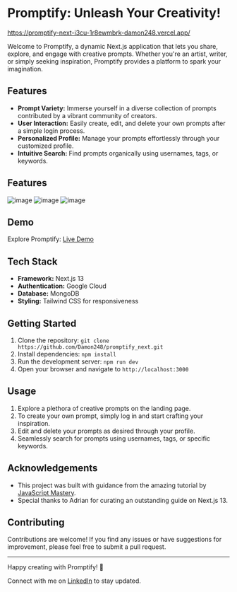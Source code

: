 # Promptify: Unleash Your Creativity!

https://promptify-next-i3cu-1r8ewmbrk-damon248.vercel.app/

Welcome to Promptify, a dynamic Next.js application that lets you share, explore, and engage with creative prompts. Whether you're an artist, writer, or simply seeking inspiration, Promptify provides a platform to spark your imagination.

## Features

- **Prompt Variety:** Immerse yourself in a diverse collection of prompts contributed by a vibrant community of creators.
- **User Interaction:** Easily create, edit, and delete your own prompts after a simple login process.
- **Personalized Profile:** Manage your prompts effortlessly through your customized profile.
- **Intuitive Search:** Find prompts organically using usernames, tags, or keywords.

## Features

![image](https://github.com/Damon248/promptify_next/assets/91674984/f7bd7ef0-4390-47b5-b2f1-85ad8c5d10c5)
![image](https://github.com/Damon248/promptify_next/assets/91674984/c354ce0f-620c-4e54-89ff-9259aa66d6f3)
![image](https://github.com/Damon248/promptify_next/assets/91674984/7e5bfade-448d-4aa6-b2fb-c039c2344ab4)

## Demo

Explore Promptify: [Live Demo](https://promptify-next-i3cu-1r8ewmbrk-damon248.vercel.app/)

## Tech Stack

- **Framework:** Next.js 13
- **Authentication:** Google Cloud
- **Database:** MongoDB
- **Styling:** Tailwind CSS for responsiveness

## Getting Started

1. Clone the repository: `git clone https://github.com/Damon248/promptify_next.git`
2. Install dependencies: `npm install`
3. Run the development server: `npm run dev`
4. Open your browser and navigate to `http://localhost:3000`

## Usage

1. Explore a plethora of creative prompts on the landing page.
2. To create your own prompt, simply log in and start crafting your inspiration.
3. Edit and delete your prompts as desired through your profile.
4. Seamlessly search for prompts using usernames, tags, or specific keywords.

## Acknowledgements

- This project was built with guidance from the amazing tutorial by [JavaScript Mastery](https://youtu.be/wm5gMKuwSYk).
- Special thanks to Adrian for curating an outstanding guide on Next.js 13.

## Contributing

Contributions are welcome! If you find any issues or have suggestions for improvement, please feel free to submit a pull request.

---

Happy creating with Promptify! 🌟

Connect with me on [LinkedIn](https://www.linkedin.com/in/dhruvin-thakkar-17548925b) to stay updated.
